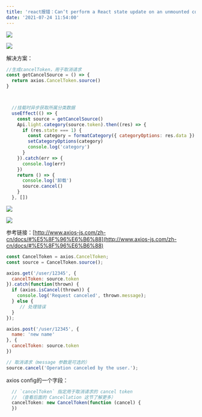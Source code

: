 ```yaml
---
title: 'react报错：Can‘t perform a React state update on an unmounted component'
date: '2021-07-24 11:54:00'
---   
```

![](https://img-blog.csdnimg.cn/20210724114413809.png?x-oss-processimage/watermark,type_ZmFuZ3poZW5naGVpdGk,shadow_10,text_aHR0cHM6Ly9ibG9nLmNzZG4ubmV0L3h1dG9uZ2Jhbw,size_16,color_FFFFFF,t_70)

![](https://img-blog.csdnimg.cn/20210724114716186.png?x-oss-processimage/watermark,type_ZmFuZ3poZW5naGVpdGk,shadow_10,text_aHR0cHM6Ly9ibG9nLmNzZG4ubmV0L3h1dG9uZ2Jhbw,size_16,color_FFFFFF,t_70)

解决方案：

```javascript
//生成cancelToken，用于取消请求
const getCancelSource = () => {
  return axios.CancelToken.source()
}  



  //挂载时异步获取所属分类数据
  useEffect(() => {
    const source = getCancelSource()
    Api.light.category(source.token).then((res) => {
      if (res.state === 1) {
        const category = formatCategory({ categoryOptions: res.data })
        setCategoryOptions(category)
        console.log('category')
      }
    }).catch(err => {
      console.log(err)
    })
    return () => {
      console.log('卸载')
      source.cancel()
    }
  }, [])
```

![](https://img-blog.csdnimg.cn/20210724115130157.png?x-oss-processimage/watermark,type_ZmFuZ3poZW5naGVpdGk,shadow_10,text_aHR0cHM6Ly9ibG9nLmNzZG4ubmV0L3h1dG9uZ2Jhbw,size_16,color_FFFFFF,t_70)

![](https://img-blog.csdnimg.cn/20210724115217490.png?x-oss-processimage/watermark,type_ZmFuZ3poZW5naGVpdGk,shadow_10,text_aHR0cHM6Ly9ibG9nLmNzZG4ubmV0L3h1dG9uZ2Jhbw,size_16,color_FFFFFF,t_70)

参考链接：[http://www.axios-js.com/zh-cn/docs/#%E5%8F%96%E6%B6%88](http://www.axios-js.com/zh-cn/docs/#%E5%8F%96%E6%B6%88)

```javascript
const CancelToken = axios.CancelToken;
const source = CancelToken.source();

axios.get('/user/12345', {
  cancelToken: source.token
}).catch(function(thrown) {
  if (axios.isCancel(thrown)) {
    console.log('Request canceled', thrown.message);
  } else {
     // 处理错误
  }
});

axios.post('/user/12345', {
  name: 'new name'
}, {
  cancelToken: source.token
})

// 取消请求（message 参数是可选的）
source.cancel('Operation canceled by the user.');
```

axios config的一个字段：

```javascript
  // `cancelToken` 指定用于取消请求的 cancel token
  // （查看后面的 Cancellation 这节了解更多）
  cancelToken: new CancelToken(function (cancel) {
  })
```